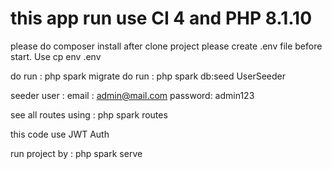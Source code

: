# this app run use CI 4 and PHP 8.1.10

please do composer install after clone project
please create .env file before start. Use cp env .env

do run : php spark migrate
do run : php spark db:seed UserSeeder  

seeder user : 
email : admin@mail.com
password: admin123 

see all routes using : php spark routes

this code use JWT Auth

run project by : php spark serve